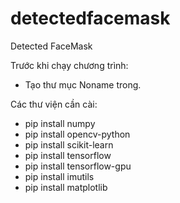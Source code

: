 # detectedfacemask
Detected FaceMask

Trước khi chạy chương trình:
- Tạo thư mục Noname trong.

Các thư viện cần cài:
- pip install numpy
- pip install opencv-python
- pip install scikit-learn
- pip install tensorflow
- pip install tensorflow-gpu
- pip install imutils
- pip install matplotlib
